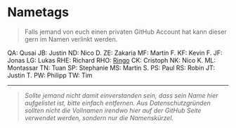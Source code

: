 # Nametags

> Falls jemand von euch einen privaten GitHub Account hat kann dieser gern im Namen verlinkt werden.

QA: Qusai
JB: Justin
ND: Nico D.
ZE: Zakaria
MF: Martin F.
KF: Kevin F.
JF: Jonas
LG: Lukas
RHE: Richard
RHO: [Ringo](https://githbu.com/zekrotja)
CK: Cristoph
NK: Nico K.
ML: Montassar
TN: Tuan
SP: Stephanie
MS: Martin S.
PS: Paul
RS: Robin
JT: Justin T.
PW: Philipp
TW: Tim

---

> *Sollte jemand nicht damit einverstanden sein, dass sein Name hier aufgelistet ist, bitte einfach entfernen. Aus Datenschutzgründen sollten nicht die Vollnamen irendwo hier auf der GitHub Seite verwendet werden, sondern nur die Namenskürzel.*

